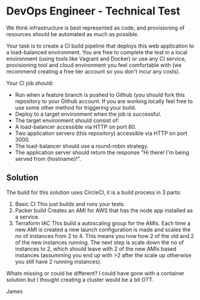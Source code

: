 # DevOps Engineer - Technical Test

We think infrastructure is best represented as code, and provisioning of resources should be automated as much as possible.

 Your task is to create a CI build pipeline that deploys this web application to a load-balanced
environment. You are free to complete the test in a local environment (using tools like Vagrant and
Docker) or use any CI service, provisioning tool and cloud environment you feel comfortable with (we
recommend creating a free tier account so you don't incur any costs).

Your CI job should:

- Run when a feature branch is pushed to Github (you should fork this repository to your Github account. If you are working locally feel free to use some other method for triggering your build.
- Deploy to a target environment when the job is successful.
- The target environment should consist of:
- A load-balancer accessible via HTTP on port 80.
- Two application servers (this repository) accessible via HTTP on port 3000.
- The load-balancer should use a round-robin strategy.
- The application server should return the response "Hi there! I'm being served from {hostname}!".

## Solution

The build for this solution uses CircleCI, it is a build process in 3 parts:

1. Basic CI
   This just builds and runs your tests.
2. Packer build
   Creates an AMI for AWS that has the node app installed as a service.
3. Terraform IAC
   This build a autoscaling group for the AMIs. Each time a new AMI is created a new launch configuration is made and scales the no of instances from 2 to 4. This means you now how 2 of the old and 2 of the new instances running.
   The next step is scale down the no of instances to 2, which should leave with 2 of the new AMIs based instances (assumming you end up with >2 after the scale up otherwise you still have 2 running instances).

Whats missing or could be different?
I could have gone with a container solution but I thought creating a cluster would be a bit OTT.

James